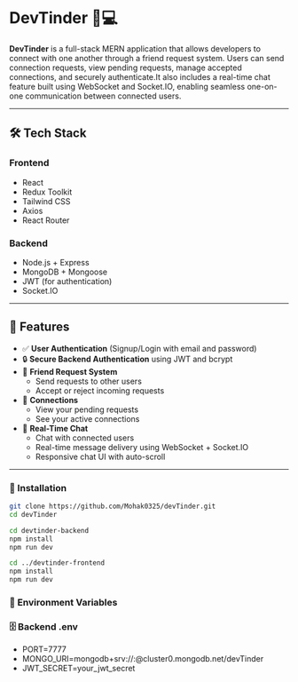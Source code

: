 # DevTinder 👥💻

**DevTinder** is a full-stack MERN application that allows developers to connect with one another through a friend request system. Users can send connection requests, view pending requests, manage accepted connections, and securely authenticate.It also includes a real-time chat feature built using WebSocket and Socket.IO, enabling seamless one-on-one communication between connected users.

---

## 🛠️ Tech Stack

### Frontend
- React
- Redux Toolkit
- Tailwind CSS
- Axios
- React Router

### Backend
- Node.js + Express
- MongoDB + Mongoose
- JWT (for authentication)
- Socket.IO

---


## 🚀 Features

- ✅ **User Authentication** (Signup/Login with email and password)
- 🔒 **Secure Backend Authentication** using JWT and bcrypt
- 📩 **Friend Request System**
  - Send requests to other users
  - Accept or reject incoming requests
- 👥 **Connections**
  - View your pending requests
  - See your active connections
- 💬 **Real-Time Chat**
  - Chat with connected users
  - Real-time message delivery using WebSocket + Socket.IO
  - Responsive chat UI with auto-scroll

---
### 🔧 Installation

```bash
git clone https://github.com/Mohak0325/devTinder.git
cd devTinder
```

```bash
cd devtinder-backend
npm install
npm run dev
```

```bash
cd ../devtinder-frontend
npm install
npm run dev
```

### 🔐 Environment Variables

### 🗄️ Backend .env

- PORT=7777
- MONGO_URI=mongodb+srv://<username>:<password>@cluster0.mongodb.net/devTinder
- JWT_SECRET=your_jwt_secret
